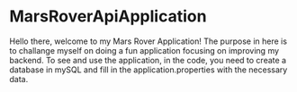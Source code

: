 # MarsRoverApiApplication

Hello there, welcome to my Mars Rover Application! The purpose in here is to challange myself on doing a fun application focusing on improving my backend.
To see and use the application, in the code, you need to create a database in mySQL and fill in the application.properties with the necessary data.



